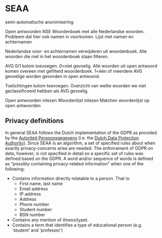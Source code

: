 # SEAA
semi-automatische anonimisering

Open antwoorden NSE
Woordenboek met alle Nederlandse woorden. Probleem dat hier ook namen in voorkomen.
Lijst met namen en achternamen

Nederlandse voor- en achternamen verwijderen uit woordenboek.
Alle woorden die niet in het woordenboek staan filteren.

AVG 0/1 kolom toevoegen. 
0=niet gevoelig. Alle woorden uit open antwoord komen overeen met gefilterd woordenboek.
1=één of meerdere AVG gevoelige worden gevonden in open antwoord.

Toelichtingen kolom toevoegen.
Overzicht van welke woorden we niet geclassificeerd hebben als AVG gevoelig. 

Open antwoorden inlezen
Woordenlijst inlezen
Matchen woordenlijst op open antwoorden

## Privacy definitions

In general SEAA follows the Dutch implementation of the GDPR as provided by the [Autoriteit Persoonsgegevens](https://www.autoriteitpersoonsgegevens.nl/) (i.e. the [Dutch Data Protection Authority](https://www.autoriteitpersoonsgegevens.nl/en/about-the-dutch-dpa/tasks-and-powers-of-the-dutch-dpa)). Since SEAA is an algorithm, a set of specified rules about when exactly privacy-concerns arise are needed. The enforcement of GDPR on data, however, is not specified in detail so a specific set of rules was defined based on the GDPR.
A word and/or sequence of words is defined as “possibly containing privacy-related information” when one of the following:

- Contains information directly relatable to a person. That is:
  - First name, last name
  - Email address
  - IP address
  - Address
  - Phone number
  - Student number
  - BSN number
- Contains any mention of illness(type).
- Contains a term that identifies a type of educational person (e.g. ‘student’ and ‘professor’)
